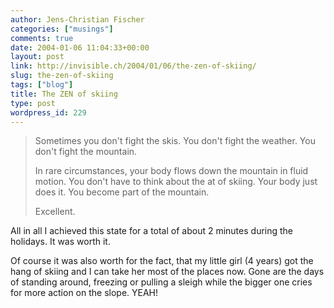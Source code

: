 ```yaml
---
author: Jens-Christian Fischer
categories: ["musings"]
comments: true
date: 2004-01-06 11:04:33+00:00
layout: post
link: http://invisible.ch/2004/01/06/the-zen-of-skiing/
slug: the-zen-of-skiing
tags: ["blog"]
title: The ZEN of skiing
type: post
wordpress_id: 229
---
```


<blockquote>Sometimes you don't fight the skis. You don't fight the weather. You don't fight the mountain.

In rare circumstances, your body flows down the mountain in fluid motion. You don't have to think about the at of skiing. Your body just does it. You become part of the mountain.

Excellent.</blockquote>



All in all I achieved this state for a total of about 2 minutes during the holidays. It was worth it.

Of course it was also worth for the fact, that my little girl (4 years) got the hang of skiing and I can take her most of the places now. Gone are the days of standing around, freezing or pulling a sleigh while the bigger one cries for more action on the slope. YEAH!
